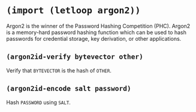 # `(import (letloop argon2))`

Argon2 is the winner of the Password Hashing Competition (PHC). Argon2
is a memory-hard password hashing function which can be used to hash
passwords for credential storage, key derivation, or other
applications.

## `(argon2id-verify bytevector other)`

Verify that `BYTEVECTOR` is the hash of `OTHER`.

## `(argon2id-encode salt password)`

Hash `PASSWORD` using `SALT`.
